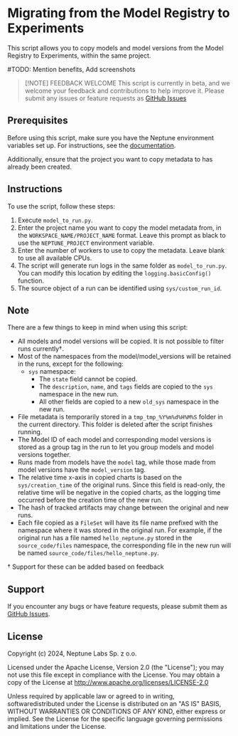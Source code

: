 # Migrating from the Model Registry to Experiments

This script allows you to copy models and model versions from the Model Registry to Experiments, within the same project.

#TODO: Mention benefits, Add screenshots

> [!NOTE]  FEEDBACK WELCOME
> This script is currently in beta, and we welcome your feedback and contributions to help improve it. Please submit any issues or feature requests as [GitHub Issues](https://github.com/neptune-ai/examples/issues)

## Prerequisites

Before using this script, make sure you have the Neptune environment variables set up. For instructions, see the [documentation](https://docs.neptune.ai/setup/setting_credentials/).

Additionally, ensure that the project you want to copy metadata to has already been created.

## Instructions

To use the script, follow these steps:

1. Execute `model_to_run.py`.
2. Enter the project name you want to copy the model metadata from, in the `WORKSPACE_NAME/PROJECT_NAME` format. Leave this prompt as black to use the `NEPTUNE_PROJECT` environment variable.
3. Enter the number of workers to use to copy the metadata. Leave blank to use all available CPUs.
4. The script will generate run logs in the same folder as `model_to_run.py`. You can modify this location by editing the `logging.basicConfig()` function.
5. The source object of a run can be identified using `sys/custom_run_id`.

## Note

There are a few things to keep in mind when using this script:

- All models and model versions will be copied. It is not possible to filter runs currently†.
- Most of the namespaces from the model/model_versions will be retained in the runs, except for the following:
  - `sys` namespace:
    - The `state` field cannot be copied.
    - The `description`, `name`, and `tags` fields are copied to the `sys` namespace in the new run.
    - All other fields are copied to a new `old_sys` namespace in the new run.
- File metadata is temporarily stored in a `tmp_tmp_%Y%m%d%H%M%S` folder in the current directory. This folder is deleted after the script finishes running.
- The Model ID of each model and corresponding model versions is stored as a group tag in the run to let you group models and model versions together.
- Runs made from models have the `model` tag, while those made from model versions have the `model_version` tag.
- The relative time x-axis in copied charts is based on the `sys/creation_time` of the original runs. Since this field is read-only, the relative time will be negative in the copied charts, as the logging time occurred before the creation time of the new run.
- The hash of tracked artifacts may change between the original and new runs.
- Each file copied as a `FileSet` will have its file name prefixed with the namespace where it was stored in the original run. For example, if the original run has a file named `hello_neptune.py` stored in the `source_code/files` namespace, the corresponding file in the new run will be named `source_code/files/hello_neptune.py`.

† Support for these can be added based on feedback

## Support

If you encounter any bugs or have feature requests, please submit them as [GitHub Issues](https://github.com/neptune-ai/examples/issues).

## License

Copyright (c) 2024, Neptune Labs Sp. z o.o.

Licensed under the Apache License, Version 2.0 (the "License"); you may not use this file except in compliance with the License. You may obtain a copy of the License at http://www.apache.org/licenses/LICENSE-2.0

Unless required by applicable law or agreed to in writing, softwaredistributed under the License is distributed on an "AS IS" BASIS, WITHOUT WARRANTIES OR CONDITIONS OF ANY KIND, either express or implied.
See the License for the specific language governing permissions and limitations under the License.
